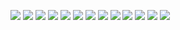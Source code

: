 ![](app/assets/images/1.png)
![](app/assets/images/2.png)
![](app/assets/images/3.png)
![](app/assets/images/4.png)
![](app/assets/images/5.png)
![](app/assets/images/6.png)
![](app/assets/images/7.png)
![](app/assets/images/8.png)
![](app/assets/images/9.png)
![](app/assets/images/10.png)
![](app/assets/images/11.png)
![](app/assets/images/12.png)
![](app/assets/images/13.png)
